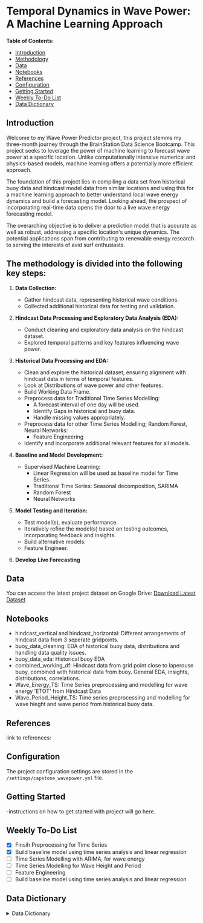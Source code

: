 # Temporal Dynamics in Wave Power: A Machine Learning Approach

**Table of Contents:**
- [Introduction](#introduction)
- [Methodology](#methodology)
- [Data](#data)
- [Notebooks](#notebooks)
- [References](#references)
- [Configuration](#configuration)
- [Getting Started](#getting-started)
- [Weekly To-Do List](#weekly-to-do-list)
- [Data Dictionary](#Data-Dictionary)


## Introduction
Welcome to my Wave Power Predictor project, this project stemms my three-month journey through the BrainStation Data Science Bootcamp. This project seeks to leverage the power of machine learning to forecast wave power at a specific location. Unlike computationally intensive numerical and physics-based models, machine learning offers a potentially more efficient approach.

The foundation of this project lies in compiling a data set from historical buoy data and hindcast model data from similar locations and using this for a machine learning approach to better understand local wave energy dynamics and build a forecasting model. Looking ahead, the prospect of incorporating real-time data opens the door to a live wave energy forecasting model.

The overarching objective is to deliver a prediction model that is accurate as well as robust, addressing a specific location's unique dynamics. The potential applications span from contributing to renewable energy research to serving the interests of avid surf enthusiasts.

 
 ## The methodology is divided into the following key steps:

1. **Data Collection:**
   - Gather hindcast data, representing historical wave conditions.
   - Collected additional historical data for testing and validation.

2. **Hindcast Data Processing and Exploratory Data Analysis (EDA):**
   - Conduct cleaning and exploratory data analysis on the hindcast dataset.
   - Explored temporal patterns and key features influencing wave power.

3. **Historical Data Processing and EDA:**
   - Clean and explore the historical dataset, ensuring alignment with hindcast data in terms of temporal features.
   - Look at Distributions of wave power and other features.
   - Build Working Data Frame.
   - Preprocess data for Traditional Time Series Modelling:
      - A forecast interval of one day will be used.
      - Identify Gaps in historical and buoy data.
      - Handle missing values appropriately.
   - Preprocess data for other Time Series Modelling; Random Forest, Neural Networks:
      - Feature Engineering
   - Identify and incorporate additional relevant features for all models.
   
     
4. **Baseline and Model Development:**
   - Supervised Machine Learning:
     - Linear Regression will be used as baseline model for Time Series.
     - Traditional Time Series: Seasonal decomposition, SARIMA
     - Random Forest
     - Neural Networks

5. **Model Testing and Iteration:**
   - Test model(s), evaluate performance. 
   - Iteratively refine the model(s) based on testing outcomes, incorporating feedback and insights.
   - Build alternative models.
   - Feature Engineer.
    
6. **Develop Live Forecasting** 
 

## Data
You can access the latest project dataset on Google Drive:
[Download Latest Dataset](https://drive.google.com/drive/folders/103uoc3UW-73YHMsvDNyMVQsZfuzLDKWG?usp=sharing)

## Notebooks 
 - hindcast_vertical and hindcast_horizontal: Different arrangements of hindcast data from 3 seperate gridpoints.
 - buoy_data_cleaning: EDA of historical buoy data, distributions and handling data quality issues.
 - buoy_data_eda: Historical buoy EDA
 - combined_working_df: Hindcast data from grid point close to laperouse buoy, combined with historical data from buoy. General EDA, insights, distributions, correlations.
 - Wave_Energy_TS: Time Series preprocessing and modelling for wave energy 'ETOT' from Hindcast Data
 - Wave_Period_Height_TS: Time series preprocessing and modelling for wave hieght and wave period from historical buoy data.

## References
link to references: 

## Configuration
The project configuration settings are stored in the `/settings/capstone_wavepower.yml` file. 

## Getting Started
-instructions on how to get started with project will go here. 


## Weekly To-Do List

- [x] Finsih Preprocessing for Time Series
- [X] Build baseline model using time series analysis and linear regression
- [ ] Time Series Modelling with ARIMA, for wave energy
- [ ] Time Series Modelling for Wave Height and Period
- [ ] Feature Engineering
- [ ] Build baseline model using time series analysis and linear regression

## Data Dictionary
<details>
  <summary>Data Dictionary</summary>

**Note on Directions:**
Directions are given in degrees corresponding to True North:
- North (N): 0° = 360°
- East (E): 90°
- South (S): 180°
- West (W): 270°

- **Index, - DATE:** Date time excluding minutes, both df_buoy and df_hind joined on this column.
- **STN_ID:** Buoy station ID.
- **Datetime_x:** Datetime from df_buoy
- **DEPTH:** Depth in meters.
- **VWH$:** Characteristic significant wave height (reported by the buoy) (m)
- **VCMX:** Maximum zero crossing wave height (reported by the buoy) (m)
- **VTP$:** Wave spectrum peak period (reported by the buoy) (s)
- **WDIR:** Direction from which the wind is blowing (° True)
- **WSPD:** Horizontal wind speed (m/s)
- **WSS$:** Horizontal scalar wind speed (m/s)
- **GSPD:** Gust wind speed (m/s)
- **ATMS:** Atmospheric pressure at sea level (mbar)
- **DRYT:** Dry bulb temperature (air temperature) (°C)
- **SSTP:** Sea surface temperature (°C)
- **Q_FLAG:**
  - 0 - Blank: No quality control (QC) has been performed
  - 1 - Good: QC has been performed; record appears correct
  - 3 - Doubtful: QC has been performed; record appears doubtful
  - 4 - Erroneous: QC has been performed; record appears erroneous
  - 5 - Changes: The record has been changed as a result of QC
  - 6 - Acceptable: QC has been performed; record seems inconsistent with other records
  - 7 - Off Position: There is a problem with the buoy position or mooring. Data may still be useful.
  - 8 - Reserved
  - 9 - Reserved: Indicates missing elements
- **Datetime_y:** Date time in 3-hour intervals from df_hind
- **WD:** Wind Direction (deg from which wind is blowing (° True))
- **WS:** Wind Speed (m/s)
- **ETOT:** Total Variance of Total Spectrum (m^2)
- **TP:** Peak Spectral Period of Total Spectrum (sec)
- **VMD:** Vector Mean Direction of Total Spectrum (deg to which)
- **ETTSea:** Total Variance of Primary Partition (m^2)
- **TPSea:** Peak Spectral Period of Primary Partition (sec)
- **VMDSea:** Vector Mean Direction of Primary Partition (deg to which)
- **ETTSw:** Total Variance of Secondary Partition (m^2)
- **TPSw:** Peak Spectral Period of Secondary Partition (sec)
- **VMDSw:** Vector Mean Direction of Secondary Partition (deg to which)
- **MO1:** First Spectral Moment of Total Spectrum (m^2/s)
- **MO2:** Second Spectral Moment of Total Spectrum (m^2/s^2)
- **HS:** Significant Wave Height (m)
- **DMDIR:** Dominant Direction (deg to which)
- **ANGSPR:** Angular Spreading Function
- **INLINE:** In-Line Variance Ratio

</details>
 


